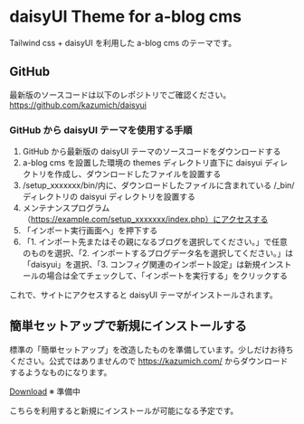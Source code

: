 # daisyUI Theme for a-blog cms

Tailwind css + daisyUI を利用した a-blog cms のテーマです。

## GitHub

最新版のソースコードは以下のレポジトリでご確認ください。 https://github.com/kazumich/daisyui

### GitHub から daisyUI テーマを使用する手順

1. GitHub から最新版の daisyUI テーマのソースコードをダウンロードする
2. a-blog cms を設置した環境の themes ディレクトリ直下に daisyui ディレクトリを作成し、ダウンロードしたファイルを設置する
3. /setup_xxxxxxx/bin/内に、ダウンロードしたファイルに含まれている /_bin/ ディレクトリの daisyui ディレクトリを設置する
4. メンテナンスプログラム（https://example.com/setup_xxxxxxx/index.php）にアクセスする
5. 「インポート実行画面へ」を押下する
6. 「1. インポート先またはその親になるブログを選択してください。」で任意のものを選択、「2. インポートするブログデータ名を選択してください。」は「daisyui」を選択、「3. コンフィグ関連のインポート設定」は新規インストールの場合は全てチェックして、「インポートを実行する」をクリックする

これで、サイトにアクセスすると daisyUI テーマがインストールされます。

## 簡単セットアップで新規にインストールする

標準の「簡単セットアップ」を改造したものを準備しています。少しだけお待ちください。公式ではありませんので <https://kazumich.com/> からダウンロードするようなものになります。

[Download](#) ※ 準備中

こちらを利用すると新規にインストールが可能になる予定です。